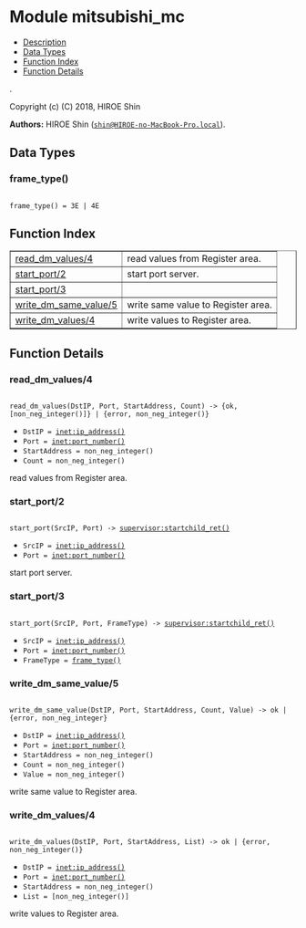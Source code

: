 

# Module mitsubishi_mc #
* [Description](#description)
* [Data Types](#types)
* [Function Index](#index)
* [Function Details](#functions)

.

Copyright (c) (C) 2018, HIROE Shin

__Authors:__ HIROE Shin ([`shin@HIROE-no-MacBook-Pro.local`](mailto:shin@HIROE-no-MacBook-Pro.local)).

<a name="types"></a>

## Data Types ##




### <a name="type-frame_type">frame_type()</a> ###


<pre><code>
frame_type() = 3E | 4E
</code></pre>

<a name="index"></a>

## Function Index ##


<table width="100%" border="1" cellspacing="0" cellpadding="2" summary="function index"><tr><td valign="top"><a href="#read_dm_values-4">read_dm_values/4</a></td><td>read values from Register area.</td></tr><tr><td valign="top"><a href="#start_port-2">start_port/2</a></td><td>start port server.</td></tr><tr><td valign="top"><a href="#start_port-3">start_port/3</a></td><td></td></tr><tr><td valign="top"><a href="#write_dm_same_value-5">write_dm_same_value/5</a></td><td>write same value to Register area.</td></tr><tr><td valign="top"><a href="#write_dm_values-4">write_dm_values/4</a></td><td>write values to Register area.</td></tr></table>


<a name="functions"></a>

## Function Details ##

<a name="read_dm_values-4"></a>

### read_dm_values/4 ###

<pre><code>
read_dm_values(DstIP, Port, StartAddress, Count) -&gt; {ok, [non_neg_integer()]} | {error, non_neg_integer()}
</code></pre>

<ul class="definitions"><li><code>DstIP = <a href="inet.md#type-ip_address">inet:ip_address()</a></code></li><li><code>Port = <a href="inet.md#type-port_number">inet:port_number()</a></code></li><li><code>StartAddress = non_neg_integer()</code></li><li><code>Count = non_neg_integer()</code></li></ul>

read values from Register area.

<a name="start_port-2"></a>

### start_port/2 ###

<pre><code>
start_port(SrcIP, Port) -&gt; <a href="supervisor.md#type-startchild_ret">supervisor:startchild_ret()</a>
</code></pre>

<ul class="definitions"><li><code>SrcIP = <a href="inet.md#type-ip_address">inet:ip_address()</a></code></li><li><code>Port = <a href="inet.md#type-port_number">inet:port_number()</a></code></li></ul>

start port server.

<a name="start_port-3"></a>

### start_port/3 ###

<pre><code>
start_port(SrcIP, Port, FrameType) -&gt; <a href="supervisor.md#type-startchild_ret">supervisor:startchild_ret()</a>
</code></pre>

<ul class="definitions"><li><code>SrcIP = <a href="inet.md#type-ip_address">inet:ip_address()</a></code></li><li><code>Port = <a href="inet.md#type-port_number">inet:port_number()</a></code></li><li><code>FrameType = <a href="#type-frame_type">frame_type()</a></code></li></ul>

<a name="write_dm_same_value-5"></a>

### write_dm_same_value/5 ###

<pre><code>
write_dm_same_value(DstIP, Port, StartAddress, Count, Value) -&gt; ok | {error, non_neg_integer}
</code></pre>

<ul class="definitions"><li><code>DstIP = <a href="inet.md#type-ip_address">inet:ip_address()</a></code></li><li><code>Port = <a href="inet.md#type-port_number">inet:port_number()</a></code></li><li><code>StartAddress = non_neg_integer()</code></li><li><code>Count = non_neg_integer()</code></li><li><code>Value = non_neg_integer()</code></li></ul>

write same value to Register area.

<a name="write_dm_values-4"></a>

### write_dm_values/4 ###

<pre><code>
write_dm_values(DstIP, Port, StartAddress, List) -&gt; ok | {error, non_neg_integer()}
</code></pre>

<ul class="definitions"><li><code>DstIP = <a href="inet.md#type-ip_address">inet:ip_address()</a></code></li><li><code>Port = <a href="inet.md#type-port_number">inet:port_number()</a></code></li><li><code>StartAddress = non_neg_integer()</code></li><li><code>List = [non_neg_integer()]</code></li></ul>

write values to Register area.

